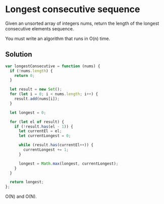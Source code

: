 # Longest consecutive sequence

Given an unsorted array of integers nums, return the length of the longest consecutive elements sequence.

You must write an algorithm that runs in O(n) time.

## Solution

```js
var longestConsecutive = function (nums) {
  if (!nums.length) {
    return 0;
  }

  let result = new Set();
  for (let i = 0; i < nums.length; i++) {
    result.add(nums[i]);
  }

  let longest = 0;

  for (let el of result) {
    if (!result.has(el - 1)) {
      let currentEl = el;
      let currentLongest = 0;

      while (result.has(currentEl++)) {
        currentLongest += 1;
      }

      longest = Math.max(longest, currentLongest);
    }
  }

  return longest;
};
```

O(N) and O(N).
